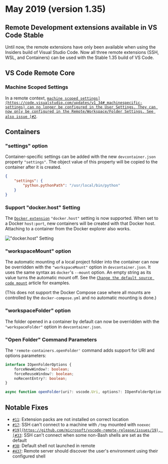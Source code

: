# May 2019 (version 1.35)

## Remote Development extensions available in VS Code Stable

Until now, the remote extensions have only been available when using the
Insiders build of Visual Studio Code. Now all three remote extensions (SSH, WSL,
and Containers) can be used with the Stable 1.35 build of VS Code.

## VS Code Remote Core

### Machine Scoped Settings

In a remote context,
[`machine scoped settings](https://code.visualstudio.com/updates/v1_34#_machinespecific-settings)
can no longer be configured in the User Settings. They can now only be
configured in the Remote/Workspace/Folder Settings. See also issue
[#2`](https://github.com/microsoft/vscode-remote-release/issues/2).

## Containers

### "settings" option

Container-specific settings can be added with the new `devcontainer.json`
property `"settings"`. The object value of this property will be copied to the
container after it is created.

```json
{
	"settings": {
		"python.pythonPath": "/usr/local/bin/python"
	}
}
```

### Support "docker.host" Setting

The
[`Docker extension`](https://marketplace.visualstudio.com/items?itemName=ms-azuretools.vscode-docker)
`"docker.host"` setting is now supported. When set to a Docker `host:port`, new
containers will be created with that Docker host. Attaching to a container from
the Docker explorer also works.

![`"docker.host" Setting`](images/1_35/docker-host-attach.png)

### "workspaceMount" option

The automatic mounting of a local project folder into the container can now be
overridden with the `"workspaceMount"` option in `devcontainer.json`. It uses
the same syntax as `docker`'s `--mount` option. An empty string as its value
turns the automatic mount off. See the
[`Change the default source code mount`](https://code.visualstudio.com/remote/advancedcontainers/change-default-source-mount)
article for examples.

(This does not support the Docker Compose case where all mounts are controlled
by the `docker-compose.yml` and no automatic mounting is done.)

### "workspaceFolder" option

The folder opened in a container by default can now be overridden with the
`"workspaceFolder"` option in `devcontainer.json`.

### "Open Folder" Command Parameters

The `'remote-containers.openFolder'` command adds support for URI and options
parameters:

```ts
interface IOpenFolderOptions {
	forceNewWindow?: boolean;
	forceReuseWindow?: boolean;
	noRecentEntry?: boolean;
}

async function openFolder(uri?: vscode.Uri, options?: IOpenFolderOptions);
```

## Notable Fixes

- [`#11`](https://github.com/microsoft/vscode-remote-release/issues/11):
  Extension packs are not installed on correct location
- [`#17`](https://github.com/microsoft/vscode-remote-release/issues/17): SSH
  can't connect to a machine with `/tmp` mounted with `noexec`
- [`#19](https://github.com/microsoft/vscode-remote-release/issues/19),
  [#33`](https://github.com/microsoft/vscode-remote-release/issues/33): SSH
  can't connect when some non-Bash shells are set as the default
- [`#38`](https://github.com/microsoft/vscode-remote-release/issues/38): Default
  shell not launched in remote
- [`#437`](https://github.com/microsoft/vscode-remote-release/issues/437):
  Remote server should discover the user's environment using their configured
  shell
